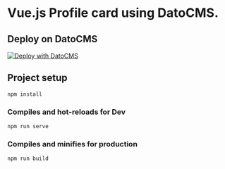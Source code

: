 # Vue.js Profile card using DatoCMS.

## Deploy on DatoCMS

[![Deploy with DatoCMS](https://dashboard.datocms.com/deploy/button.svg)](https://dashboard.datocms.com/deploy?repo=datocms/vuejs-demo)

## Project setup
```
npm install
```

### Compiles and hot-reloads for Dev
```
npm run serve
```

### Compiles and minifies for production
```
npm run build
```
